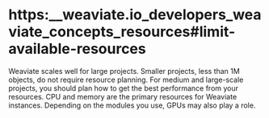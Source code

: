 # https:\_\_weaviate.io_developers_weaviate_concepts_resources#limit-available-resources

Weaviate scales well for large projects. Smaller projects, less than 1M objects, do not require resource planning. For medium and large-scale projects, you should plan how to get the best performance from your resources. CPU and memory are the primary resources for Weaviate instances. Depending on the modules you use, GPUs may also play a role.
